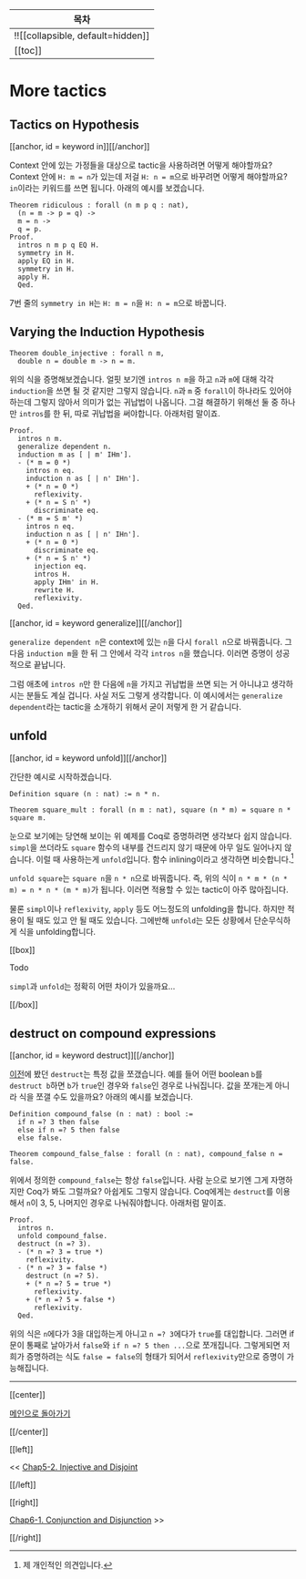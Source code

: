 | 목차 |
|-------------------|
|!![[collapsible, default=hidden]]  |
|[[toc]]|

# More tactics

## Tactics on Hypothesis

[[anchor, id = keyword in]][[/anchor]]

Context 안에 있는 가정들을 대상으로 tactic을 사용하려면 어떻게 해야할까요? Context 안에 `H: m = n`가 있는데 저걸 `H: n = m`으로 바꾸려면 어떻게 해야할까요? `in`이라는 키워드를 쓰면 됩니다. 아래의 예시를 보겠습니다.

```coq, line_num
Theorem ridiculous : forall (n m p q : nat),
  (n = m -> p = q) ->
  m = n ->
  q = p.
Proof.
  intros n m p q EQ H.
  symmetry in H.
  apply EQ in H.
  symmetry in H.
  apply H.
  Qed.
```

7번 줄의 `symmetry in H`는 `H: m = n`을 `H: n = m`으로 바꿉니다.

## Varying the Induction Hypothesis

```coq, line_num
Theorem double_injective : forall n m,
  double n = double m -> n = m.
```

위의 식을 증명해보겠습니다. 얼핏 보기엔 `intros n m`을 하고 `n`과 `m`에 대해 각각 `induction`을 쓰면 될 것 같지만 그렇지 않습니다. `n`과 `m` 중 `forall`이 하나라도 있어야하는데 그렇지 않아서 의미가 없는 귀납법이 나옵니다. 그걸 해결하기 위해선 둘 중 하나만 `intros`를 한 뒤, 따로 귀납법을 써야합니다. 아래처럼 말이죠.

```coq, line_num
Proof.
  intros n m.
  generalize dependent n.
  induction m as [ | m' IHm'].
  - (* m = 0 *)
    intros n eq.
    induction n as [ | n' IHn'].
    + (* n = 0 *)
      reflexivity.
    + (* n = S n' *)
      discriminate eq.
  - (* m = S m' *)
    intros n eq.
    induction n as [ | n' IHn'].
    + (* n = 0 *)
      discriminate eq.
    + (* n = S n' *)
      injection eq.
      intros H.
      apply IHm' in H.
      rewrite H.
      reflexivity.
  Qed.
```

[[anchor, id = keyword generalize]][[/anchor]]

`generalize dependent n`은 context에 있는 `n`을 다시 `forall n`으로 바꿔줍니다. 그 다음 `induction m`을 한 뒤 그 안에서 각각 `intros n`을 했습니다. 이러면 증명이 성공적으로 끝납니다.

그럼 애초에 `intros n`만 한 다음에 `n`을 가지고 귀납법을 쓰면 되는 거 아니냐고 생각하시는 분들도 계실 겁니다. 사실 저도 그렇게 생각합니다. 이 예시에서는 `generalize dependent`라는 tactic을 소개하기 위해서 굳이 저렇게 한 거 같습니다.

## unfold

[[anchor, id = keyword unfold]][[/anchor]]

간단한 예시로 시작하겠습니다.

```coq, line_num
Definition square (n : nat) := n * n.

Theorem square_mult : forall (n m : nat), square (n * m) = square n * square m.
```

눈으로 보기에는 당연해 보이는 위 예제를 Coq로 증명하려면 생각보다 쉽지 않습니다. `simpl`을 쓰더라도 `square` 함수의 내부를 건드리지 않기 때문에 아무 일도 일어나지 않습니다. 이럴 때 사용하는게 `unfold`입니다. 함수 inlining이라고 생각하면 비슷합니다.[^jgu]

`unfold square`는 `square n`을 `n * n`으로 바꿔줍니다. 즉, 위의 식이 `n * m * (n * m) = n * n * (m * m)`가 됩니다. 이러면 적용할 수 있는 tactic이 아주 많아집니다.

물론 `simpl`이나 `reflexivity`, `apply` 등도 어느정도의 unfolding을 합니다. 하지만 적용이 될 때도 있고 안 될 때도 있습니다. 그에반해 `unfold`는 모든 상황에서 단순무식하게 식을 unfolding합니다.

[^jgu]: 제 개인적인 의견입니다.

[[box]]

Todo

`simpl`과 `unfold`는 정확히 어떤 차이가 있을까요...

[[/box]]

## destruct on compound expressions

[[anchor, id = keyword destruct]][[/anchor]]

[이전](Chap1-3.html#keyworddestruct)에 봤던 `destruct`는 특정 값을 쪼갰습니다. 예를 들어 어떤 boolean `b`를 `destruct b`하면 `b`가 `true`인 경우와 `false`인 경우로 나눠집니다. 값을 쪼개는게 아니라 식을 쪼갤 수도 있을까요? 아래의 예시를 보겠습니다.

```coq, line_num
Definition compound_false (n : nat) : bool :=
  if n =? 3 then false
  else if n =? 5 then false
  else false.

Theorem compound_false_false : forall (n : nat), compound_false n = false.
```

위에서 정의한 `compound_false`는 항상 `false`입니다. 사람 눈으로 보기엔 그게 자명하지만 Coq가 봐도 그럴까요? 아쉽게도 그렇지 않습니다. Coq에게는 `destruct`를 이용해서 `n`이 3, 5, 나머지인 경우로 나눠줘야합니다. 아래처럼 말이죠.

```coq, line_num
Proof.
  intros n.
  unfold compound_false.
  destruct (n =? 3).
  - (* n =? 3 = true *)
    reflexivity.
  - (* n =? 3 = false *)
    destruct (n =? 5).
    + (* n =? 5 = true *)
      reflexivity.
    + (* n =? 5 = false *)
      reflexivity.
  Qed.
```

위의 식은 `n`에다가 3을 대입하는게 아니고 `n =? 3`에다가 `true`를 대입합니다. 그러면 if문이 통째로 날아가서 `false`와 `if n =? 5 then ...`으로 쪼개집니다. 그렇게되면 저희가 증명하려는 식도 `false = false`의 형태가 되어서 `reflexivity`만으로 증명이 가능해집니다.

---

[[center]]

[메인으로 돌아가기](index.html)

[[/center]]

[[left]]

<< [Chap5-2. Injective and Disjoint](Chap5-2.html)

[[/left]]

[[right]]

[Chap6-1. Conjunction and Disjunction](Chap6-1.html) >>

[[/right]]